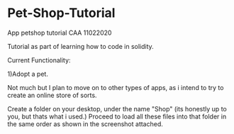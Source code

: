 # Pet-Shop-Tutorial
App petshop tutorial CAA 11022020


Tutorial as part of learning how to code in solidity.

Current Functionality:

 1)Adopt a pet.


Not much but I plan to move on to other types of apps, as i intend to try to create an online store of sorts.

Create a folder on your desktop, under the name "Shop" (its honestly up to you, but thats what i used.) Proceed to load all these files into that folder in the same order as shown in the screenshot attached.
